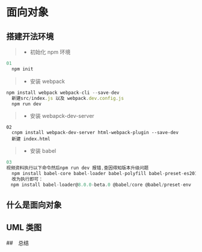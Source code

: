 # 面向对象

## 搭建开法环境

> - 初始化 npm 环境

```javascript
01
  npm init
```

> - 安装 webpack

```javascript
npm install webpack webpack-cli --save-dev
  新建src/index.js 以及 webpack.dev.config.js
  npm run dev
```

> - 安装 webapck-dev-server

```javasript
02
  cnpm install webpack-dev-server html-webpack-plugin --save-dev
  新建 index.html
```

> - 安装 babel

```javascript
03
视频资料执行以下命令然后npm run dev 报错,查因得知版本升级问题
  npm install babel-core babel-loader babel-polyfill babel-preset-es2015 babel-preset-latest --save-dev
  改为执行即可：
　npm install babel-loader@8.0.0-beta.0 @babel/core @babel/preset-env　--save-dev
```

## 什么是面向对象

## UML 类图

##　总结
